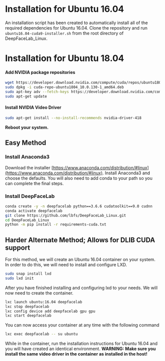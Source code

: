 # Installation for Ubuntu 16.04

An installation script has been created to automatically install all of the required dependencies for Ubuntu 16.04. Clone the repository and run ``ubuntu16.04-cuda9-installer.sh`` from the root directory of DeepFaceLab_Linux. 

# Installation for Ubuntu 18.04

#### Add NVIDIA package repositories
```bash
wget https://developer.download.nvidia.com/compute/cuda/repos/ubuntu1804/x86_64/cuda-repo-ubuntu1804_10.0.130-1_amd64.deb
sudo dpkg -i cuda-repo-ubuntu1804_10.0.130-1_amd64.deb
sudo apt-key adv --fetch-keys https://developer.download.nvidia.com/compute/cuda/repos/ubuntu1804/x86_64/7fa2af80.pub
sudo apt-get update
```

#### Install NVIDIA Video Driver
```bash
sudo apt-get install --no-install-recommends nvidia-driver-418
```
**Reboot your system.**

## Easy Method

### Install Anaconda3
Download the installer [https://www.anaconda.com/distribution/#linux](https://www.anaconda.com/distribution/#linux). Install Anaconda3 and choose the defaults. You will also need to add conda to your path so you can complete the final steps.

### Install DeepFaceLab

```bash
conda create -y -n deepfacelab python==3.6.6 cudatoolkit==9.0 cudnn
conda activate deepfacelab
git clone https://github.com/lbfs/DeepFaceLab_Linux.git
cd DeepFaceLab_Linux
python -m pip install -r requirements-cuda.txt
```

## Harder Alternate Method; Allows for DLIB CUDA support

For this method, we will create an Ubuntu 16.04 container on your system. In order to do this, we will need to install and configure LXD. 
```bash
sudo snap install lxd
sudo lxd init
```

After you have finished installing and configuring lxd to your needs. We will now need to create the container. 

```bash
lxc launch ubuntu:16.04 deepfacelab
lxc stop deepfacelab
lxc config device add deepfacelab gpu gpu
lxc start deepfacelab
```

You can now access your container at any time with the following command
```bash
lxc exec deepfacelab -- su ubuntu
```

While in the container, run the installation instructions for Ubuntu 16.04 and you will have created an identical environment.
**WARNING: Make sure you install the same video driver in the container as installed in the host!**
